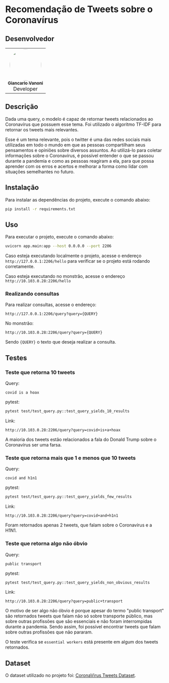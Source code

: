 # Recomendação de Tweets sobre o Coronavírus

## Desenvolvedor

</div >

<div align="center" style="max-width:68rem;">
<table>
  <tr>
   <td align="center"><a href="https://github.com/gianvr"><img style="border-radius: 50%;" src="https://avatars.githubusercontent.com/gianvr" width="100px;" alt=""/><br /><sub><b>Giancarlo Vanoni</b></sub></a><br /><a href="https://github.com/gianvr" title="Giancarlo Vanoni"></a> Developer</td>
  </tr>
</table>
</div>

## Descrição

Dada uma query, o modelo é capaz de retornar tweets relacionados ao Coronavírus que possuem esse tema. Foi utilizado o algoritmo TF-IDF para retornar os tweets mais relevantes.

Esse é um tema relevante, pois o twitter é uma das redes sociais mais utilizadas em todo o mundo em que as pessoas compartilham seus pensamentos e opiniões sobre diversos assuntos. Ao utilizá-lo para coletar informações sobre o Coronavírus, é possível entender o que se passou durante a pandemia e como as pessoas reagiram a ela, para que possa aprender com os erros e acertos e melhorar a forma como lidar com situações semelhantes no futuro.

## Instalação

Para instalar as dependências do projeto, execute o comando abaixo:

```bash
pip install -r requirements.txt
```

## Uso

Para executar o projeto, execute o comando abaixo:

```bash
uvicorn app.main:app --host 0.0.0.0 --port 2206
```

Caso esteja executando localmente o projeto, acesse o endereço `http://127.0.0.1:2206/hello` para verificar se o projeto está rodando corretamente.

Caso esteja executando no monstrão, acesse o endereço `http://10.103.0.28:2206/hello`

### Realizando consultas

Para realizar consultas, acesse o endereço:
```
http://127.0.0.1:2206/query?query={QUERY}
```
No monstrão:
```
http://10.103.0.28:2206/query?query={QUERY}
```

Sendo `{QUERY}` o texto que deseja realizar a consulta.

## Testes

### Teste que retorna 10 tweets

Query:
```
covid is a hoax
```

pytest:
```bash
pytest test/test_query.py::test_query_yields_10_results
```

Link:
```
http://10.103.0.28:2206/query?query=covid+is+a+hoax
```

A maioria dos tweets estão relacionados a fala do Donald Trump sobre o Coronavírus ser uma farsa.

### Teste que retorna mais que 1 e menos que 10 tweets

Query:
```
covid and h1n1
```

pytest:
```bash
pytest test/test_query.py::test_query_yields_few_results
```

Link:
```
http://10.103.0.28:2206/query?query=covid+and+h1n1
```

Foram retornados apenas 2 tweets, que falam sobre o Coronavírus e a H1N1.

### Teste que retorna algo não óbvio

Query:
```
public transport
```

pytest:
```bash
pytest test/test_query.py::test_query_yields_non_obvious_results
```

Link:
```
http://10.103.0.28:2206/query?query=public+transport
```

O motivo de ser algo não óbvio é porque apesar do termo "public transport" são retornados tweets que falam não só sobre transporte público, mas sobre outras profissões que são essenciais e não foram interrompidas durante a pandemia. Sendo assim, foi possível encontrar tweets que falam sobre outras profissões que não pararam.

O teste verifica se `essential workers` está presente em algum dos tweets retornados.

## Dataset

O dataset utilizado no projeto foi: [CoronaVirus Tweets Dataset](https://www.kaggle.com/datasets/datatattle/covid-19-nlp-text-classification?select=Corona_NLP_train.csv).
